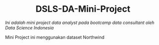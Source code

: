 <h1 align="center">
DSLS-DA-Mini-Project
<br>
</h1>

*Ini adalah mini project data analyst pada bootcamp data consultant oleh Data Science Indonesia*

Mini Project ini menggunakan dataset Northwind

